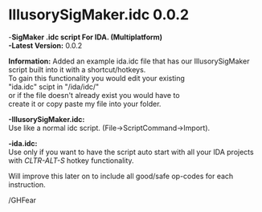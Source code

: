 # IllusorySigMaker.idc 0.0.2
-**SigMaker .idc script For IDA. (Multiplatform)** <br>
**-Latest Version:** 0.0.2 <br>

**Information:**
Added an example ida.idc file that has our IllusorySigMaker <br>script built into it with a shortcut/hotkeys.<br>
To gain this functionality you would edit your existing <br>"ida.idc" scipt in "/ida/idc/"<br>
or if the file doesn't already exist you would have to <br>create it or copy paste my file into your folder.<br>

**-IllusorySigMaker.idc:** <br>
Use like a normal idc script. (File->ScriptCommand->Import).

**-ida.idc:** <br>
Use only if you want to have the script auto start with all your IDA projects with *CLTR-ALT-S* hotkey functionality.

Will improve this later on to include all good/safe op-codes for each instruction.

/GHFear

